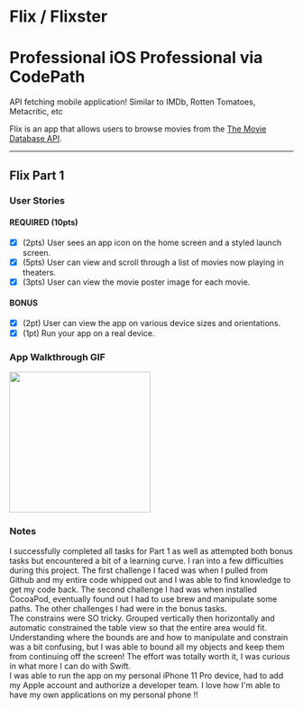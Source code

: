 # Flix / Flixster
# Professional iOS Professional via CodePath
API fetching mobile application! Similar to IMDb, Rotten Tomatoes, Metacritic, etc

Flix is an app that allows users to browse movies from the [The Movie Database API](http://docs.themoviedb.apiary.io/#).

---

## Flix Part 1

### User Stories

#### REQUIRED (10pts)
- [x] (2pts) User sees an app icon on the home screen and a styled launch screen.
- [x] (5pts) User can view and scroll through a list of movies now playing in theaters.
- [x] (3pts) User can view the movie poster image for each movie.

#### BONUS
- [x] (2pt) User can view the app on various device sizes and orientations.
- [x] (1pt) Run your app on a real device.

### App Walkthrough GIF

<img src= "https://media.giphy.com/media/AZcdn9IrXJkpt8glHQ/giphy.gif" width='250'><br>


### Notes
I successfully completed all tasks for Part 1 as well as attempted both bonus tasks but encountered a bit of a learning curve. I ran into a few difficulties during this project. The first challenge I faced was when I pulled from Github and my entire code whipped out and I was able to find knowledge to get my code back. The second challenge I had was when installed CocoaPod, eventually found out I had to use brew and manipulate some paths. The other challenges I had were in the bonus tasks.
<br>
The constrains were SO tricky. Grouped vertically then horizontally and automatic constrained the table view so that the entire area would fit. Understanding where the bounds are and how to manipulate and constrain was a bit confusing, but I was able to bound all my objects and keep them from continuing off the screen! The effort was totally worth it, I was curious in what more I can do with Swift.
<br>
I was able to run the app on my personal iPhone 11 Pro device, had to add my Apple account and authorize a developer team. I love how I'm able to have my own applications on my personal phone !!
